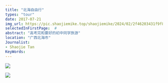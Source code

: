 ```yaml
---
title: "北海自由行"
types: "tour"
date: 2017-07-21
img_url: https://pic.shaojiemike.top/shaojiemike/2024/02/2f46203431f9f85177960995ac690324.png
selectedInFirstPage:  # 
abstract: "高考完和要好的初中同学旅游"
location: "广西北海市"
Journalist:
- Shaojie Tan
KeyWords:
---
```


![](https://pic.shaojiemike.top/shaojiemike/2024/02/fff79a643751de37bef96d45a729290e.png)

![](https://pic.shaojiemike.top/shaojiemike/2024/02/3adf6af5521d1acd193afa6b9189759b.png)